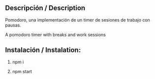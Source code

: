 ## Descripción / Description

Pomodoro, una implementación de un timer de sesiones de trabajo con pausas.

A pomodoro timer with breaks and work sessions

## Instalación / Instalation: 

1. npm i

1. npm start 
